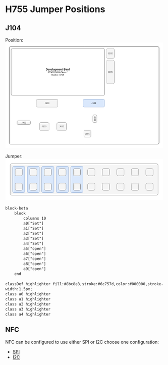 # H755 Jumper Positions

## J104

Position:
<img src=../../../Documentation/Jumper/HardwareJumper-J104.png width="500">

Jumper:
<img src=../../../Documentation/Jumper/HardwareJumper-J104_H755.png width="500">

```mermaid
block-beta
    block
        columns 10
        a0["Set"]
        a1["Set"]
        a2["Set"]
        a3["Set"]
        a4["Set"]
        a5["open"]
        a6["open"]
        a7["open"]
        a8["open"]
        a9["open"]
    end

classDef highlighter fill:#8bc8e8,stroke:#6c757d,color:#000000,stroke-width:1.5px;
class a0 highlighter
class a1 highlighter
class a2 highlighter
class a3 highlighter
class a4 highlighter
```

## NFC
NFC can be configured to use either SPI or I2C choose one configuration:
- [SPI](NFC_SPI_H755.md)
- [I2C](NFC_I2C_H755.md)
